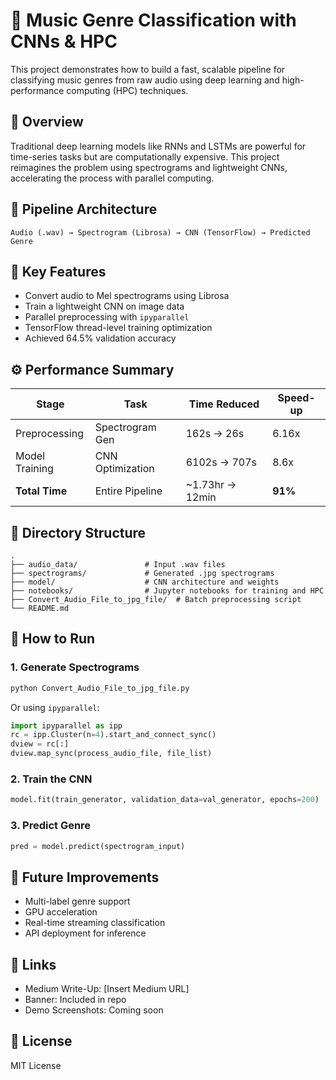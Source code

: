 
# 🎵 Music Genre Classification with CNNs & HPC

This project demonstrates how to build a fast, scalable pipeline for classifying music genres from raw audio using deep learning and high-performance computing (HPC) techniques.

## 📌 Overview

Traditional deep learning models like RNNs and LSTMs are powerful for time-series tasks but are computationally expensive. This project reimagines the problem using spectrograms and lightweight CNNs, accelerating the process with parallel computing.

## 🧠 Pipeline Architecture

```
Audio (.wav) → Spectrogram (Librosa) → CNN (TensorFlow) → Predicted Genre
```

## 🚀 Key Features

- Convert audio to Mel spectrograms using Librosa
- Train a lightweight CNN on image data
- Parallel preprocessing with `ipyparallel`
- TensorFlow thread-level training optimization
- Achieved 64.5% validation accuracy

## ⚙️ Performance Summary

| Stage          | Task               | Time Reduced       | Speed-up |
|----------------|--------------------|--------------------|----------|
| Preprocessing  | Spectrogram Gen    | 162s → 26s         | 6.16x    |
| Model Training | CNN Optimization   | 6102s → 707s       | 8.6x     |
| **Total Time** | Entire Pipeline    | ~1.73hr → 12min    | **91%**  |

## 📂 Directory Structure

```
.
├── audio_data/               # Input .wav files
├── spectrograms/             # Generated .jpg spectrograms
├── model/                    # CNN architecture and weights
├── notebooks/                # Jupyter notebooks for training and HPC
├── Convert_Audio_File_to_jpg_file/  # Batch preprocessing script
└── README.md
```

## 🧪 How to Run

### 1. Generate Spectrograms
```bash
python Convert_Audio_File_to_jpg_file.py
```

Or using `ipyparallel`:
```python
import ipyparallel as ipp
rc = ipp.Cluster(n=4).start_and_connect_sync()
dview = rc[:]
dview.map_sync(process_audio_file, file_list)
```

### 2. Train the CNN
```python
model.fit(train_generator, validation_data=val_generator, epochs=200)
```

### 3. Predict Genre
```python
pred = model.predict(spectrogram_input)
```

## 🔮 Future Improvements

- Multi-label genre support
- GPU acceleration
- Real-time streaming classification
- API deployment for inference

## 📎 Links

- Medium Write-Up: [Insert Medium URL]
- Banner: Included in repo
- Demo Screenshots: Coming soon

## 📜 License
MIT License
